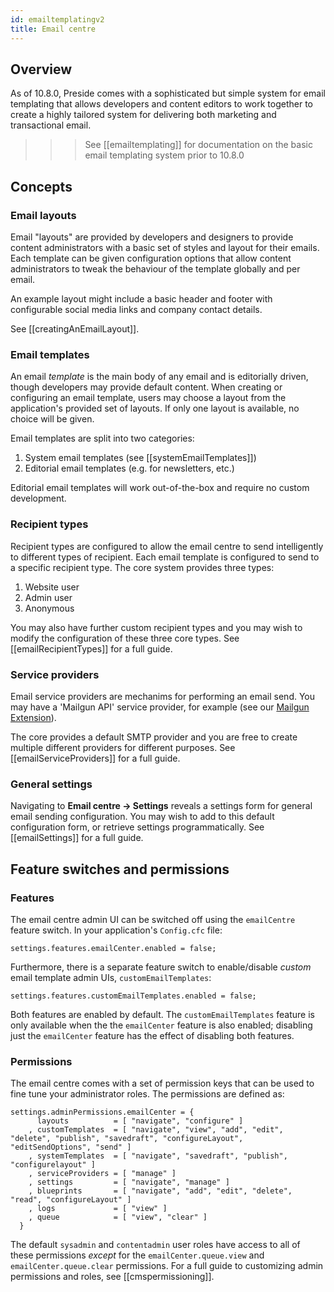 ```yaml
---
id: emailtemplatingv2
title: Email centre
---
```


## Overview

As of 10.8.0, Preside comes with a sophisticated but simple system for email templating that allows developers and content editors to work together to create a highly tailored system for delivering both marketing and transactional email.

>>> See [[emailtemplating]] for documentation on the basic email templating system prior to 10.8.0

## Concepts

### Email layouts

Email "layouts" are provided by developers and designers to provide content administrators with a basic set of styles and layout for their emails. Each template can be given configuration options that allow content administrators to tweak the behaviour of the template globally and per email.

An example layout might include a basic header and footer with configurable social media links and company contact details.

See [[creatingAnEmailLayout]].

### Email templates

An email _template_ is the main body of any email and is editorially driven, though developers may provide default content. When creating or configuring an email template, users may choose a layout from the application's provided set of layouts. If only one layout is available, no choice will be given.

Email templates are split into two categories:

1. System email templates (see [[systemEmailTemplates]])
2. Editorial email templates (e.g. for newsletters, etc.)

Editorial email templates will work out-of-the-box and require no custom development.

### Recipient types

Recipient types are configured to allow the email centre to send intelligently to different types of recipient. Each email template is configured to send to a specific recipient type. The core system provides three types:

1. Website user
2. Admin user
3. Anonymous

You may also have further custom recipient types and you may wish to modify the configuration of these three core types. See [[emailRecipientTypes]] for a full guide.

### Service providers

Email service providers are mechanims for performing an email send. You may have a 'Mailgun API' service provider, for example (see our [Mailgun Extension](https://github.com/pixl8/preside-ext-mailgun)).

The core provides a default SMTP provider and you are free to create multiple different providers for different purposes. See [[emailServiceProviders]] for a full guide.

### General settings

Navigating to **Email centre -> Settings** reveals a settings form for general email sending configuration. You may wish to add to this default configuration form, or retrieve settings programmatically. See [[emailSettings]] for a full guide.

## Feature switches and permissions

### Features

The email centre admin UI can be switched off using the `emailCentre` feature switch. In your application's `Config.cfc` file:

```luceescript
settings.features.emailCenter.enabled = false;
```

Furthermore, there is a separate feature switch to enable/disable _custom_ email template admin UIs, `customEmailTemplates`:


```luceescript
settings.features.customEmailTemplates.enabled = false;
```

Both features are enabled by default. The `customEmailTemplates` feature is only available when the the `emailCenter` feature is also enabled; disabling just the `emailCenter` feature has the effect of disabling both features.

### Permissions

The email centre comes with a set of permission keys that can be used to fine tune your administrator roles. The permissions are defined as:

```luceescript
settings.adminPermissions.emailCenter = {
	  layouts          = [ "navigate", "configure" ]
	, customTemplates  = [ "navigate", "view", "add", "edit", "delete", "publish", "savedraft", "configureLayout", "editSendOptions", "send" ]
	, systemTemplates  = [ "navigate", "savedraft", "publish", "configurelayout" ]
	, serviceProviders = [ "manage" ]
	, settings         = [ "navigate", "manage" ]
	, blueprints       = [ "navigate", "add", "edit", "delete", "read", "configureLayout" ]
	, logs             = [ "view" ]
	, queue            = [ "view", "clear" ]
  }
```

The default `sysadmin` and `contentadmin` user roles have access to all of these permissions _except_ for the `emailCenter.queue.view` and `emailCenter.queue.clear` permissions. For a full guide to customizing admin permissions and roles, see [[cmspermissioning]].